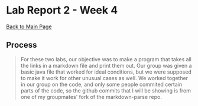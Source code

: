 # Lab Report 2 - Week 4

[Back to Main Page](https://ebayraktaroglu.github.io/cse15l-lab-reports/)

## Process

>For these two labs, our objective was to make a program that takes all the links in a markdown file and print them out. Our group was given a basic java file that worked for ideal conditions, but we were supposed to make it work for other unusual cases as well. We worked together in our group on the code, and only some people commited certain parts of the code, so the github commits that I will be showing is from one of my groupmates' fork of the markdown-parse repo.

